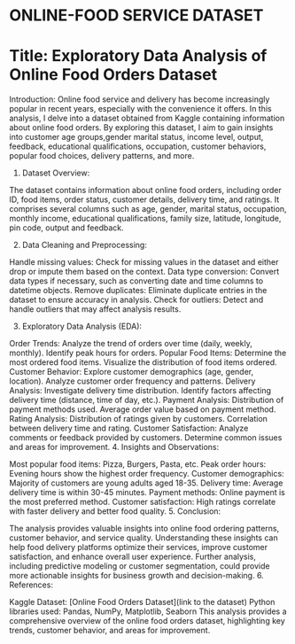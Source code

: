 # ONLINE-FOOD SERVICE DATASET


# Title: Exploratory Data Analysis of Online Food Orders Dataset

Introduction:
Online food service and delivery has become increasingly popular in recent years, especially with the convenience it offers. 
In this analysis, I delve into a dataset obtained from Kaggle containing information about online food orders. 
By exploring this dataset, I aim to gain insights into customer age groups,gender marital status, income level, output, feedback, educational qualifications, occupation, customer behaviors, popular food choices, delivery patterns, and more.

1. Dataset Overview:

The dataset contains information about online food orders, including order ID, food items, order status, customer details, delivery time, and ratings.
It comprises several columns such as age, gender, marital status, occupation, monthly income, educational qualifications, family size, latitude, longitude, pin code, output and feedback.

2. Data Cleaning and Preprocessing:

Handle missing values: Check for missing values in the dataset and either drop or impute them based on the context.
Data type conversion: Convert data types if necessary, such as converting date and time columns to datetime objects.
Remove duplicates: Eliminate duplicate entries in the dataset to ensure accuracy in analysis.
Check for outliers: Detect and handle outliers that may affect analysis results.


3. Exploratory Data Analysis (EDA):

Order Trends:
Analyze the trend of orders over time (daily, weekly, monthly).
Identify peak hours for orders.
Popular Food Items:
Determine the most ordered food items.
Visualize the distribution of food items ordered.
Customer Behavior:
Explore customer demographics (age, gender, location).
Analyze customer order frequency and patterns.
Delivery Analysis:
Investigate delivery time distribution.
Identify factors affecting delivery time (distance, time of day, etc.).
Payment Analysis:
Distribution of payment methods used.
Average order value based on payment method.
Rating Analysis:
Distribution of ratings given by customers.
Correlation between delivery time and rating.
Customer Satisfaction:
Analyze comments or feedback provided by customers.
Determine common issues and areas for improvement.
4. Insights and Observations:

Most popular food items: Pizza, Burgers, Pasta, etc.
Peak order hours: Evening hours show the highest order frequency.
Customer demographics: Majority of customers are young adults aged 18-35.
Delivery time: Average delivery time is within 30-45 minutes.
Payment methods: Online payment is the most preferred method.
Customer satisfaction: High ratings correlate with faster delivery and better food quality.
5. Conclusion:

The analysis provides valuable insights into online food ordering patterns, customer behavior, and service quality.
Understanding these insights can help food delivery platforms optimize their services, improve customer satisfaction, and enhance overall user experience.
Further analysis, including predictive modeling or customer segmentation, could provide more actionable insights for business growth and decision-making.
6. References:

Kaggle Dataset: [Online Food Orders Dataset](link to the dataset)
Python libraries used: Pandas, NumPy, Matplotlib, Seaborn
This analysis provides a comprehensive overview of the online food orders dataset, highlighting key trends, customer behavior, and areas for improvement.
